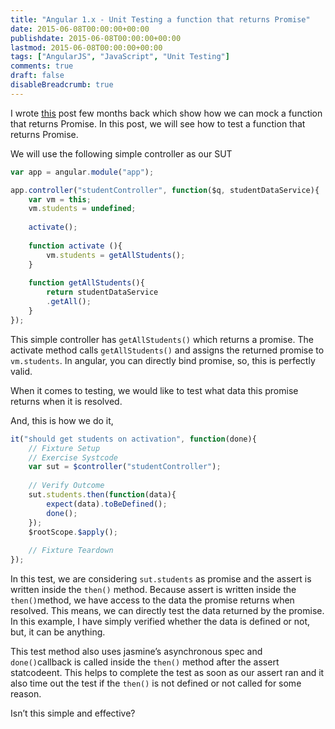 ```yaml
---
title: "Angular 1.x - Unit Testing a function that returns Promise"
date: 2015-06-08T00:00:00+00:00
publishdate: 2015-06-08T00:00:00+00:00
lastmod: 2015-06-08T00:00:00+00:00
tags: ["AngularJS", "JavaScript", "Unit Testing"]
comments: true
draft: false
disableBreadcrumb: true
---
```



<p>I wrote <a href="../mocking-function-that-returns-promise" target="_blank">this</a> post few months back which show how we can mock a function that returns Promise. In this post, we will see how to test a function that returns Promise.</p> <p>We will use the following simple controller as our SUT</p>

```js
var app = angular.module("app");

app.controller("studentController", function($q, studentDataService){
    var vm = this;    
    vm.students = undefined;
    
    activate();
    
    function activate (){
        vm.students = getAllStudents();
    }
    
    function getAllStudents(){
        return studentDataService
        .getAll();
    }
});
```

<p>This simple controller has <code>getAllStudents()</code> which returns a promise. The activate method calls <code>getAllStudents()</code> and assigns the returned promise to <code>vm.students</code>. In angular, you can directly bind promise, so, this is perfectly valid.</p>
<p>When it comes to testing, we would like to test what data this promise returns when it is resolved. </p>
<p>And, this is how we do it,</p>

```js
it("should get students on activation", function(done){
    // Fixture Setup
    // Exercise Systcode
    var sut = $controller("studentController");
    
    // Verify Outcome
    sut.students.then(function(data){
        expect(data).toBeDefined();    
        done();
    });
    $rootScope.$apply();
    
    // Fixture Teardown
});
```

<p>In this test, we are considering <code>sut.students</code> as promise and the assert is written inside the <code>then()</code> method. Because assert is written inside the <code>then()</code>method, we have access to the data the promise returns when resolved. This means, we can directly test the data returned by the promise. In this example, I have simply verified whether the data is defined or not, but, it can be anything.</p>
<p>This test method also uses jasmine’s asynchronous spec and <code>done()</code>callback is called inside the <code>then()</code> method after the assert statcodeent. This helps to complete the test as soon as our assert ran and it also time out the test if the <code>then()</code> is not defined or not called for some reason. </p>
<p>Isn’t this simple and effective?</p>